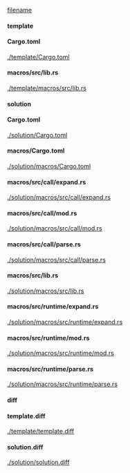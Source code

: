 
[filename](./template/README.md ':include')

<!-- slide:break -->

<!-- tabs:start -->

#### **template**

<!-- tabs:start -->

#### **<span class="file-template file-modified">Cargo.toml</span>**

[./template/Cargo.toml](./template/Cargo.toml ':include :type=code toml')

#### **<span class="file-template file-added">macros/src/lib.rs</span>**

[./template/macros/src/lib.rs](./template/macros/src/lib.rs ':include :type=code rust')



<!-- tabs:end -->

#### **solution**

<!-- tabs:start -->

#### **<span class="file-solution file-modified">Cargo.toml</span>**

[./solution/Cargo.toml](./solution/Cargo.toml ':include :type=code toml')

#### **<span class="file-solution file-added">macros/Cargo.toml</span>**

[./solution/macros/Cargo.toml](./solution/macros/Cargo.toml ':include :type=code toml')

#### **<span class="file-solution file-added">macros/src/call/expand.rs</span>**

[./solution/macros/src/call/expand.rs](./solution/macros/src/call/expand.rs ':include :type=code rust')

#### **<span class="file-solution file-added">macros/src/call/mod.rs</span>**

[./solution/macros/src/call/mod.rs](./solution/macros/src/call/mod.rs ':include :type=code rust')

#### **<span class="file-solution file-added">macros/src/call/parse.rs</span>**

[./solution/macros/src/call/parse.rs](./solution/macros/src/call/parse.rs ':include :type=code rust')

#### **<span class="file-solution file-modified">macros/src/lib.rs</span>**

[./solution/macros/src/lib.rs](./solution/macros/src/lib.rs ':include :type=code rust')

#### **<span class="file-solution file-added">macros/src/runtime/expand.rs</span>**

[./solution/macros/src/runtime/expand.rs](./solution/macros/src/runtime/expand.rs ':include :type=code rust')

#### **<span class="file-solution file-added">macros/src/runtime/mod.rs</span>**

[./solution/macros/src/runtime/mod.rs](./solution/macros/src/runtime/mod.rs ':include :type=code rust')

#### **<span class="file-solution file-added">macros/src/runtime/parse.rs</span>**

[./solution/macros/src/runtime/parse.rs](./solution/macros/src/runtime/parse.rs ':include :type=code rust')



<!-- tabs:end -->

#### **diff**

<!-- tabs:start -->

#### **template.diff**

[./template/template.diff](./template/template.diff ':include :type=code diff')

#### **solution.diff**

[./solution/solution.diff](./solution/solution.diff ':include :type=code diff')



<!-- tabs:end -->

<!-- tabs:end -->
